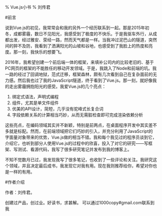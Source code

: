 % Vue.js小书
% 刘传君


#前言

说到Vue.js的初见，我常常会和我的另外一个经历联系到一起。那是2015年初冬，成都雾霾，数日不见阳光，我感受到了极度的不快乐。于是我驱车外行，从成都出发，经过雅安、荥经一路，然而天气都是一样。当我冲过泥巴山的隧道，突然间的猝不及防，我看到了洒满阳光的山坡和谷地，也感受到了我脸上的热度和亮度。那一刻，我快乐的想要飞。

2016年，我希望创建一个前后端一体的框架，来填补公司内的比较老旧的、基于PC网页的框架的不能胜任的移动开发领域。于是，我跳入了Node和前端的坑。我一路的经过了回调地狱，范式迁移，框架森林，颇有几次看到自己在复杂面前的无力感。然后我也过了我的JavaScript隧道，终于看到了Vue.js。那一刻，就好像我的走出雾霾拥抱阳光的感受。我爱Vue.js的几个亮点：

1. 绑定式语法，声明式编程
2. 组件，尤其是单文件组件
3. 优美的API设计，简短，几乎没有驼峰式长复合词
4. 字段依赖关系的计算相当巧妙，从而无需脏检查即可完成渲染依赖分析

这些亮点，在编码领域其实并不新颖，特别是前两点，在桌面程序开发中其实差不多就是标配。然而，在前端领域把它们巧妙的引入，并充分利用了JavaScript的字面量对象带来的优势，Vue.js做的相当不错。我和每个我见过的程序员谈到它，介绍它，也听到部分人使用Vue.js的过程中的欣喜，投入了对它的研究——写框架、写测试、看源代码，我写了很多研究笔记并发布到我的博客上。

不知不觉数月已过，我发现我写了很多笔记，也收到了一些评论和关注。我研究这个领域，并且决定最后成书，我发现它对我有用。现在我则推荐给你，希望对你也是一样的有用。

#作者介绍

作者：刘传君。

创建过产品，创过业。好读书，求甚解。
可以通过1000copy#gmail.com联系到我